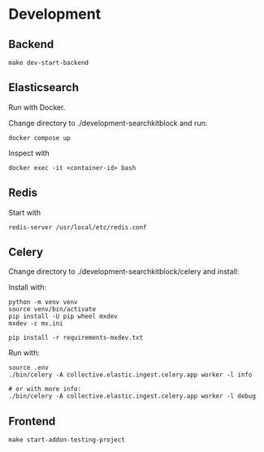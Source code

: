 # Development

## Backend

    make dev-start-backend

## Elasticsearch

Run with Docker.

Change directory to ./development-searchkitblock and run:

    docker compose up

Inspect with 

    docker exec -it <container-id> bash

## Redis

Start with

    redis-server /usr/local/etc/redis.conf

## Celery

Change directory to ./development-searchkitblock/celery and install:

Install with:

    python -m venv venv
    source venv/bin/activate
    pip install -U pip wheel mxdev
    mxdev -c mx.ini

    pip install -r requirements-mxdev.txt

Run with:

    source .env
    ./bin/celery -A collective.elastic.ingest.celery.app worker -l info

    # or with more info:
    ./bin/celery -A collective.elastic.ingest.celery.app worker -l debug


## Frontend

    make start-addon-testing-project
